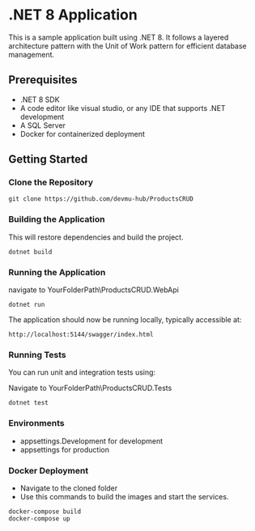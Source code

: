 # .NET 8 Application

This is a sample application built using .NET 8. It follows a layered architecture pattern with the Unit of Work pattern for efficient database management.

## Prerequisites

- .NET 8 SDK
- A code editor like visual studio, or any IDE that supports .NET development
- A SQL Server
- Docker for containerized deployment

## Getting Started

### Clone the Repository

```bash:no-line-numbers
git clone https://github.com/devmu-hub/ProductsCRUD
```

### Building the Application

This will restore dependencies and build the project.

```bash:no-line-numbers
dotnet build
```

### Running the Application

navigate to YourFolderPath\ProductsCRUD.WebApi

```bash:no-line-numbers
dotnet run
```

The application should now be running locally, typically accessible at:

```bash:no-line-numbers
http://localhost:5144/swagger/index.html
```

### Running Tests

You can run unit and integration tests using:

Navigate to YourFolderPath\ProductsCRUD.Tests

```bash:no-line-numbers
dotnet test
```

### Environments
- appsettings.Development for development
- appsettings for production


### Docker Deployment

- Navigate to the cloned folder
- Use this commands to build the images and start the services.

```bash:no-line-numbers
docker-compose build
docker-compose up
```
